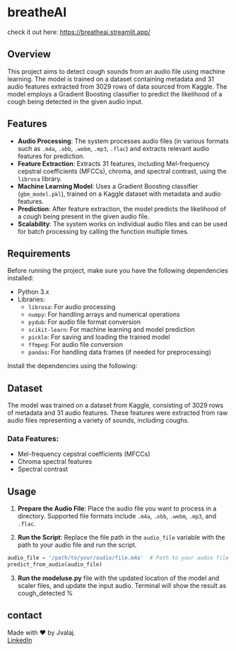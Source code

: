 # breatheAI
check it out here: https://breatheai.streamlit.app/
## Overview

This project aims to detect cough sounds from an audio file using machine learning. The model is trained on a dataset containing metadata and 31 audio features extracted from 3029 rows of data sourced from Kaggle. The model employs a Gradient Boosting classifier to predict the likelihood of a cough being detected in the given audio input.

## Features

- **Audio Processing**: The system processes audio files (in various formats such as `.m4a`, `.obb`, `.webm`, `.mp3`, `.flac`) and extracts relevant audio features for prediction.
- **Feature Extraction**: Extracts 31 features, including Mel-frequency cepstral coefficients (MFCCs), chroma, and spectral contrast, using the `librosa` library.
- **Machine Learning Model**: Uses a Gradient Boosting classifier (`gbm_model.pkl`), trained on a Kaggle dataset with metadata and audio features.
- **Prediction**: After feature extraction, the model predicts the likelihood of a cough being present in the given audio file.
- **Scalability**: The system works on individual audio files and can be used for batch processing by calling the function multiple times.

## Requirements

Before running the project, make sure you have the following dependencies installed:

- Python 3.x
- Libraries:
  - `librosa`: For audio processing
  - `numpy`: For handling arrays and numerical operations
  - `pydub`: For audio file format conversion
  - `scikit-learn`: For machine learning and model prediction
  - `pickle`: For saving and loading the trained model
  - `ffmpeg`: For audio file conversion
  - `pandas`: For handling data frames (if needed for preprocessing)

Install the dependencies using the following:


## Dataset

The model was trained on a dataset from Kaggle, consisting of 3029 rows of metadata and 31 audio features. These features were extracted from raw audio files representing a variety of sounds, including coughs.

### Data Features:
- Mel-frequency cepstral coefficients (MFCCs)
- Chroma spectral features
- Spectral contrast

## Usage

1. **Prepare the Audio File**: Place the audio file you want to process in a directory. Supported file formats include `.m4a`, `.obb`, `.webm`, `.mp3`, and `.flac`.
   
2. **Run the Script**: Replace the file path in the `audio_file` variable with the path to your audio file and run the script.

```python
audio_file = '/path/to/your/audio/file.m4a'  # Path to your audio file
predict_from_audio(audio_file)
```
3. **Run the modeluse.py** file with the updated location of the model and scaler files, and update the input audio. Terminal will show the result as cough_detected %


## contact

Made with ❤️ by Jvalaj.  
[LinkedIn](https://www.linkedin.com/in/jvalaj/)

